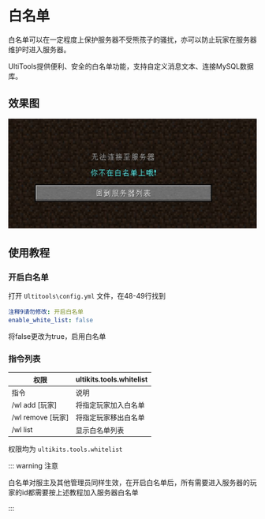 # 白名单

白名单可以在一定程度上保护服务器不受熊孩子的骚扰，亦可以防止玩家在服务器维护时进入服务器。

UltiTools提供便利、安全的白名单功能，支持自定义消息文本、连接MySQL数据库。

## 效果图

![](/assets/白名单.jpg)


## 使用教程

### 开启白名单

打开 ` Ultitools\config.yml ` 文件，在48-49行找到

```yaml
注释9请勿修改: 开启白名单
enable_white_list: false
```

将false更改为true，启用白名单

### 指令列表
| 权限                | ultikits.tools.whitelist |
|-------------------|--------------------------|
| 指令                | 说明                       |
| /wl add \[玩家\]    | 将指定玩家加入白名单               |
| /wl remove \[玩家\] | 将指定玩家移出白名单               |
| /wl list          | 显示白名单列表                  |

权限均为 ` ultikits.tools.whitelist `


::: warning 注意

白名单对服主及其他管理员同样生效，在开启白名单后，所有需要进入服务器的玩家的id都需要按上述教程加入服务器白名单

:::
